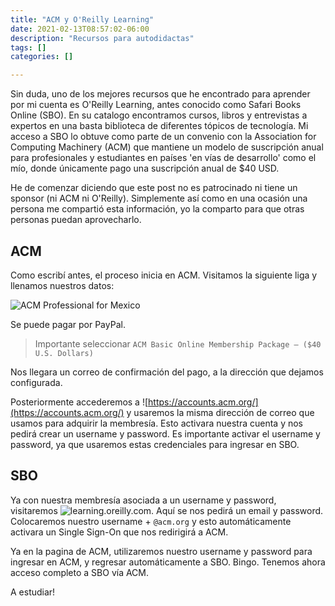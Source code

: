 ```yaml
---
title: "ACM y O'Reilly Learning"
date: 2021-02-13T08:57:02-06:00
description: "Recursos para autodidactas"
tags: []
categories: []

---
```


Sin duda, uno de los mejores recursos que he encontrado para aprender por mi cuenta es O'Reilly Learning, antes conocido como Safari Books Online (SBO). En su catalogo encontramos cursos, libros y entrevistas a expertos en una basta biblioteca de diferentes tópicos de tecnología. Mi acceso a SBO lo obtuve como parte de un convenio con la Association for Computing Machinery (ACM) que mantiene un modelo de suscripción anual para profesionales y estudiantes en países 'en vías de desarrollo' como el mío, donde únicamente pago una suscripción anual de $40 USD.

<!--more-->

He de comenzar diciendo que este post no es patrocinado ni tiene un sponsor (ni ACM ni O'Reilly). Simplemente así como en una ocasión una persona me compartió esta información, yo la comparto para que otras personas puedan aprovecharlo.

## ACM

Como escribí antes, el proceso inicia en ACM. Visitamos la siguiente liga y llenamos nuestros datos:

![ACM Professional for Mexico](https://services.acm.org/public/qj/proflevel/proflevel_control.cfm?level=2&country=Mexico&form_type=Professional&promo=LEVEL)

Se puede pagar por PayPal.

> Importante seleccionar `ACM Basic Online Membership Package — ($40 U.S. Dollars)`

Nos llegara un correo de confirmación del pago, a la dirección que dejamos configurada.

Posteriormente accederemos a ![https://accounts.acm.org/](https://accounts.acm.org/) y usaremos la misma dirección de correo que usamos para adquirir la membresía. Esto activara nuestra cuenta y nos pedirá crear un username y password. Es importante activar el username  y password, ya que usaremos estas credenciales para ingresar en SBO.

## SBO

Ya con nuestra membresía asociada a un username y password, visitaremos ![learning.oreilly.com](https://learning.oreilly.com). Aquí se nos pedirá un email y password. Colocaremos nuestro username + `@acm.org` y esto automáticamente activara un Single Sign-On que nos redirigirá a ACM. 

Ya en la pagina de ACM, utilizaremos nuestro username y password para ingresar en ACM, y regresar automáticamente a SBO. Bingo. Tenemos ahora acceso completo a SBO vía ACM.

A estudiar!
